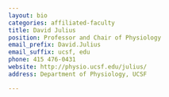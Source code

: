 ```yaml
---
layout: bio
categories: affiliated-faculty
title: David Julius
position: Professor and Chair of Physiology
email_prefix: David.Julius
email_suffix: ucsf, edu 
phone: 415 476-0431
website: http://physio.ucsf.edu/julius/
address: Department of Physiology, UCSF

---
```


